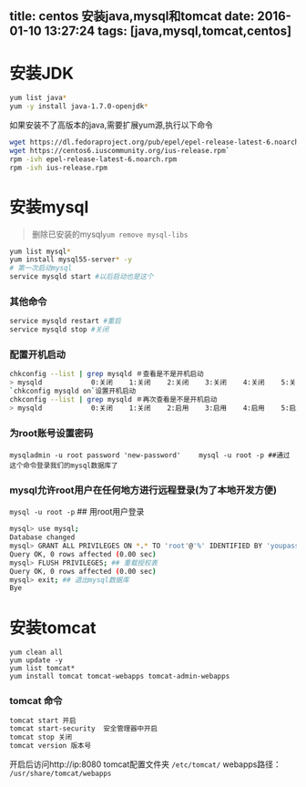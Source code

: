 title: centos 安装java,mysql和tomcat
date: 2016-01-10 13:27:24
tags: [java,mysql,tomcat,centos]
---
# 安装JDK  
``` bash
yum list java*     
yum -y install java-1.7.0-openjdk*   
```
<!-- more -->
如果安装不了高版本的java,需要扩展yum源,执行以下命令
``` bash
wget https://dl.fedoraproject.org/pub/epel/epel-release-latest-6.noarch.rpm  
wget https://centos6.iuscommunity.org/ius-release.rpm`   
rpm -ivh epel-release-latest-6.noarch.rpm  
rpm -ivh ius-release.rpm
```

# 安装mysql
> 删除已安装的mysql`yum remove mysql-libs`
``` bash
yum list mysql*
yum install mysql55-server* -y
# 第一次启动mysql
service mysqld start #以后启动也是这个
```
### 其他命令
``` bash
service mysqld restart #重启
service mysqld stop #关闭
```
### 配置开机启动
``` bash
chkconfig --list | grep mysqld ＃查看是不是开机启动
> mysqld         	0:关闭	1:关闭	2:关闭	3:关闭	4:关闭	5:关闭	6:关闭
`chkconfig mysqld on`设置开机启动
chkconfig --list | grep mysqld ＃再次查看是不是开机启动
> mysqld         	0:关闭	1:关闭	2:启用	3:启用	4:启用	5:启用	6:关闭
```
### 为root账号设置密码
`mysqladmin -u root password 'new-password'`　　
`mysql -u root -p ##通过这个命令登录我们的mysql数据库了`

###  mysql允许root用户在任何地方进行远程登录(为了本地开发方便)
`mysql -u root -p` ## 用root用户登录
``` bash
mysql> use mysql;
Database changed
mysql> GRANT ALL PRIVILEGES ON *.* TO 'root'@'%' IDENTIFIED BY 'youpassword' WITH GRANT OPTION; ##进行授权操作
Query OK, 0 rows affected (0.00 sec)
mysql> FLUSH PRIVILEGES; ## 重载授权表
Query OK, 0 rows affected (0.00 sec)
mysql> exit; ## 退出mysql数据库
Bye
```

# 安装tomcat
``` bahs
yum clean all
yum update -y
yum list tomcat*
yum install tomcat tomcat-webapps tomcat-admin-webapps
```
### tomcat 命令
``` bash
tomcat start 开启
tomcat start-security  安全管理器中开启
tomcat stop 关闭
tomcat version 版本号
```
开启后访问http://ip:8080
tomcat配置文件夹 `/etc/tomcat/`
webapps路径： `/usr/share/tomcat/webapps`
